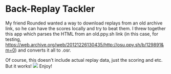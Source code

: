# Back-Replay Tackler
My friend Rounded wanted a way to download replays from an old archive link, so he can have the scores locally and try to beat them. I threw together this app which parses the HTML from an old.ppy.sh link (in this case, for testing, https://web.archive.org/web/20121226130435/http://osu.ppy.sh/b/129891&m=0) and converts it all to .osr.

Of course, this doesn't include actual replay data, just the scoring and etc. But it works!
![](https://i.imgur.com/TcQE9c4.png)
Enjoy!